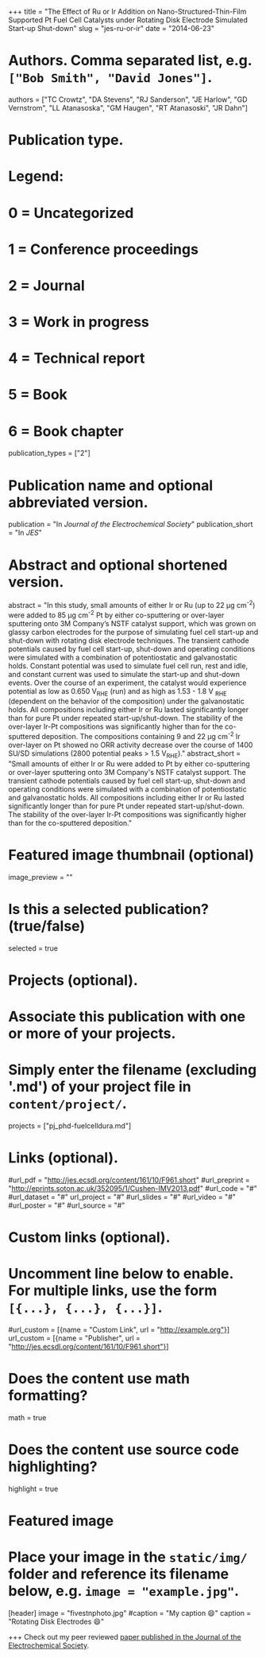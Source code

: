 +++
title = "The Effect of Ru or Ir Addition on Nano-Structured-Thin-Film Supported Pt Fuel Cell Catalysts under Rotating Disk Electrode Simulated Start-up Shut-down"
slug = "jes-ru-or-ir"
date = "2014-06-23"

# Authors. Comma separated list, e.g. `["Bob Smith", "David Jones"]`.
authors = ["TC Crowtz", "DA Stevens", "RJ Sanderson", "JE Harlow", "GD Vernstrom", "LL Atanasoska", "GM Haugen", "RT Atanasoski", "JR Dahn"]

# Publication type.
# Legend:
# 0 = Uncategorized
# 1 = Conference proceedings
# 2 = Journal
# 3 = Work in progress
# 4 = Technical report
# 5 = Book
# 6 = Book chapter
publication_types = ["2"]

# Publication name and optional abbreviated version.
publication = "In *Journal of the Electrochemical Society*"
publication_short = "In *JES*"

# Abstract and optional shortened version.
abstract = "In this study, small amounts of either Ir or Ru (up to 22 μg cm<sup>-2</sup>) were added to 85 μg cm<sup>-2</sup> Pt by either co-sputtering or over-layer sputtering onto 3M Company’s NSTF catalyst support, which was grown on glassy carbon electrodes for the purpose of simulating fuel cell start-up and shut-down with rotating disk electrode techniques. The transient cathode potentials caused by fuel cell start-up, shut-down and operating conditions were simulated with a combination of potentiostatic and galvanostatic holds. Constant potential was used to simulate fuel cell run, rest and idle, and constant current was used to simulate the start-up and shut-down events. Over the course of an experiment, the catalyst would experience potential as low as 0.650 V<sub>RHE</sub> (run) and as high as 1.53 - 1.8 V <sub>RHE</sub> (dependent on the behavior of the composition) under the galvanostatic holds. All compositions including either Ir or Ru lasted significantly longer than for pure Pt under repeated start-up/shut-down. The stability of the over-layer Ir-Pt compositions was significantly higher than for the co-sputtered deposition. The compositions containing 9 and 22 μg cm<sup>-2</sup> Ir over-layer on Pt showed no ORR activity decrease over the course of 1400 SU/SD simulations (2800 potential peaks > 1.5 V<sub>RHE</sub>)."
abstract_short = "Small amounts of either Ir or Ru were added to Pt by either co-sputtering or over-layer sputtering onto 3M Company's NSTF catalyst support. The transient cathode potentials caused by fuel cell start-up, shut-down and operating conditions were simulated with a combination of potentiostatic and galvanostatic holds. All compositions including either Ir or Ru lasted significantly longer than for pure Pt under repeated start-up/shut-down. The stability of the over-layer Ir-Pt compositions was significantly higher than for the co-sputtered deposition."

# Featured image thumbnail (optional)
image_preview = ""

# Is this a selected publication? (true/false)
selected = true

# Projects (optional).
#   Associate this publication with one or more of your projects.
#   Simply enter the filename (excluding '.md') of your project file in `content/project/`.
projects = ["pj_phd-fuelcelldura.md"]

# Links (optional).
#url_pdf = "http://jes.ecsdl.org/content/161/10/F961.short"
#url_preprint = "http://eprints.soton.ac.uk/352095/1/Cushen-IMV2013.pdf"
#url_code = "#"
#url_dataset = "#"
url_project = "#"
#url_slides = "#"
#url_video = "#"
#url_poster = "#"
#url_source = "#"

# Custom links (optional).
#   Uncomment line below to enable. For multiple links, use the form `[{...}, {...}, {...}]`.
#url_custom = [{name = "Custom Link", url = "http://example.org"}]
url_custom = [{name = "Publisher", url = "http://jes.ecsdl.org/content/161/10/F961.short"}]


# Does the content use math formatting?
math = true

# Does the content use source code highlighting?
highlight = true

# Featured image
# Place your image in the `static/img/` folder and reference its filename below, e.g. `image = "example.jpg"`.
[header]
image = "fivestnphoto.jpg"
#caption = "My caption :smile:"
caption = "Rotating Disk Electrodes :smile:"

+++
Check out my peer reviewed [paper published in the Journal of the Electrochemical Society](http://jes.ecsdl.org/content/161/10/F961.short).

[//]: # (More detail can easily be written here using *Markdown* and $\rm \LaTeX$ math code.)
